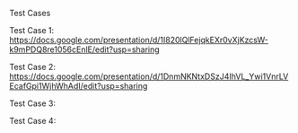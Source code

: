Test Cases  

Test Case 1: https://docs.google.com/presentation/d/1I820lQlFejqkEXr0vXjKzcsW-k9mPDQ8re1056cEnlE/edit?usp=sharing  

Test Case 2: https://docs.google.com/presentation/d/1DnmNKNtxDSzJ4IhVL_Ywi1VnrLVEcafGpi1WjhWhAdI/edit?usp=sharing

Test Case 3:   

Test Case 4:   
